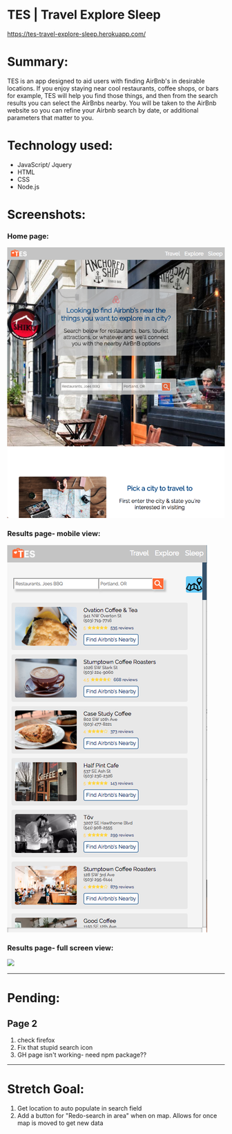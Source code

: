 # TES | Travel Explore Sleep
https://tes-travel-explore-sleep.herokuapp.com/

# Summary:
TES is an app designed to aid users with finding AirBnb's in desirable locations. If you enjoy staying near cool restaurants, coffee shops, or bars for example, TES will help you find those things, and then from the search results you can select the AirBnbs nearby. You will be taken to the AirBnb website so you can refine your Airbnb search by date, or additional parameters that matter to you.

# Technology used:
* JavaScript/ Jquery
* HTML 
* CSS
* Node.js

# Screenshots:
### Home page:
![](README-images/main-page.png)

### Results page- mobile view:
![](README-images/search-results-mobile.png)

### Results page- full screen view:
![](README-images/README-images/search-results.png)


---------------------------
# Pending:

## Page 2
  1. check firefox
  1. Fix that stupid search icon
  1. GH page isn't working- need npm package??

--------------------------


# Stretch Goal:

1. Get location to auto populate in search field
1. Add a button for "Redo-search in area" when on map. Allows for once map is moved to get new data
